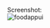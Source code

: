 
Screenshot:<br>
![foodappui](https://user-images.githubusercontent.com/26627849/76642740-c9d74d00-6579-11ea-8630-d15c41e2ad96.jpeg)
